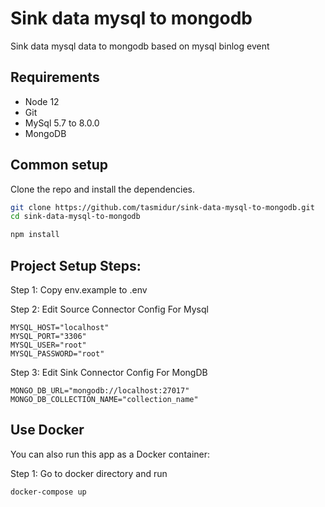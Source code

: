 # Sink data mysql to mongodb
Sink data mysql data to mongodb based on mysql binlog event 
## Requirements

* Node 12
* Git
* MySql 5.7 to 8.0.0
* MongoDB

## Common setup

Clone the repo and install the dependencies.

```bash
git clone https://github.com/tasmidur/sink-data-mysql-to-mongodb.git
cd sink-data-mysql-to-mongodb
```

```bash
npm install
```

## Project Setup Steps:

Step 1: Copy env.example to .env

Step 2: Edit Source Connector Config For Mysql
```
MYSQL_HOST="localhost"
MYSQL_PORT="3306"
MYSQL_USER="root"
MYSQL_PASSWORD="root"

```
Step 3: Edit Sink Connector Config For MongDB
```
MONGO_DB_URL="mongodb://localhost:27017"
MONGO_DB_COLLECTION_NAME="collection_name"
```

## Use Docker
You can also run this app as a Docker container:

Step 1: Go to docker directory and run

``` bash
docker-compose up
```
